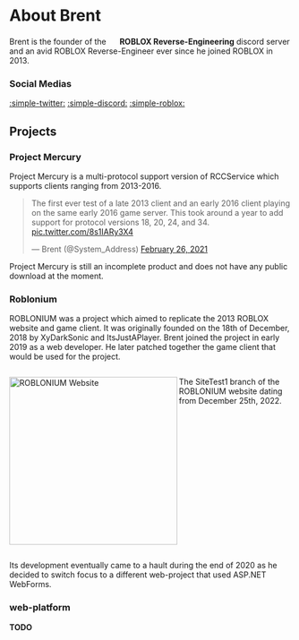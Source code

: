 # About Brent
Brent is the founder of the <img src="/assets/iTunesArtwork@2xNoBG.png"  width="16" height="16"/> **ROBLOX Reverse-Engineering** discord server and an avid ROBLOX Reverse-Engineer ever since he joined ROBLOX in 2013.

### Social Medias
[:simple-twitter:](https://twitter.com/System_Address) [:simple-discord:](https://discord.com/users/536264867536175104) [:simple-roblox:](https://www.roblox.com/users/49215350/profile)

## Projects
### Project Mercury
Project Mercury is a multi-protocol support version of RCCService which supports clients ranging from 2013-2016.
<blockquote class="twitter-tweet" data-dnt="true" data-theme="dark"><p lang="en" dir="ltr">The first ever test of a late 2013 client and an early 2016 client playing on the same early 2016 game server. This took around a year to add support for protocol versions 18, 20, 24, and 34. <a href="https://t.co/8s1IARy3X4">pic.twitter.com/8s1IARy3X4</a></p>&mdash; Brent (@System_Address) <a href="https://twitter.com/System_Address/status/1365140845721174018?ref_src=twsrc%5Etfw">February 26, 2021</a></blockquote> <script async src="https://platform.twitter.com/widgets.js" charset="utf-8"></script>
Project Mercury is still an incomplete product and does not have any public download at the moment.

### Roblonium
ROBLONIUM was a project which aimed to replicate the 2013 ROBLOX website and game client.
It was originally founded on the 18th of December, 2018 by XyDarkSonic and ItsJustAPlayer. Brent joined the project in early 2019 as a web developer. He later patched together the game client that would be used for the project.
<div style="display: flex; flex-flow: column wrap;"> <p><a href="https://media.discordapp.net/attachments/721907123549765644/1056462249612554340/image.png"><img alt="ROBLONIUM Website" src="https://media.discordapp.net/attachments/721907123549765644/1056462249612554340/image.png" width="300" align="left" /></a>The SiteTest1 branch of the ROBLONIUM website dating from December 25th, 2022.</p>
</div>

Its development eventually came to a hault during the end of 2020 as he decided to switch focus to a different web-project that used ASP.NET WebForms.

### web-platform
**TODO**
